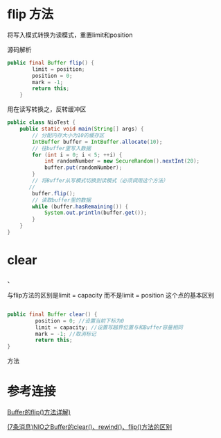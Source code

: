 # flip 方法
将写入模式转换为读模式，重置limit和position

源码解析

```java
public final Buffer flip() {
        limit = position;
        position = 0;
        mark = -1;
        return this;
    }
```

用在读写转换之，反转缓冲区
```java
public class NioTest {
    public static void main(String[] args) {
        // 分配内存大小为10的缓存区
        IntBuffer buffer = IntBuffer.allocate(10);
        // 往buffer里写入数据
        for (int i = 0; i < 5; ++i) {
            int randomNumber = new SecureRandom().nextInt(20);
            buffer.put(randomNumber);
        }
        // 将Buffer从写模式切换到读模式（必须调用这个方法）
       // 
        buffer.flip();
        // 读取buffer里的数据
        while (buffer.hasRemaining()) {
            System.out.println(buffer.get());
        }
    }
}

```

# clear
、

与flip方法的区别是limit = capacity 而不是limit = position 这个点的基本区别

```java

public final Buffer clear() { 
         position = 0; //设置当前下标为0
         limit = capacity; //设置写越界位置与和Buffer容量相同
         mark = -1; //取消标记
         return this; 
}

```
方法



# 参考连接

[Buffer的flip()方法详解)](https://blog.csdn.net/u013096088/article/details/78638245)

[(7条消息)NIO之Buffer的clear()、rewind()、flip()方法的区别 ](https://blog.csdn.net/wanzaixiaoxinjiayou/article/details/43274597)
